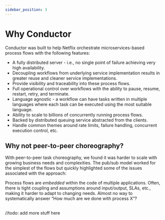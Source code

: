 ```yaml
---
sidebar_position: 3
---
```

# Why Conductor

Conductor was built to help Netflix orchestrate microservices-based process flows with the following features:

* A fully distributed server - i.e., no single point of failure achieving very high availability.
* Decoupling workflows from underlying service implementation results in greater reuse and cleaner service implementations.
* Provide visibility and traceability into these process flows.
* Full operational control over workflows with the ability to pause, resume, restart, retry, and terminate.
* Language agnostic - a workflow can have tasks written in multiple languages where each task can be executed using the most suitable language.
* Ability to scale to billions of concurrently running process flows.
* Backed by distributed queuing service abstracted from the clients.
* Handle common themes around rate limits, failure handling, concurrent execution control, etc.

## Why not peer-to-peer choreography?
With peer-to-peer task choreography, we found it was harder to scale with growing business needs and complexities. The pub/sub model worked for the simplest of the flows but quickly highlighted some of the issues associated with the approach:

Process flows are *embedded* within the code of multiple applications. Often, there is tight coupling and assumptions around input/output, SLAs, etc., making it harder to adapt to changing needs.
Almost no way to systematically answer “How much are we done with process X”?

##
//todo: add more stuff here

